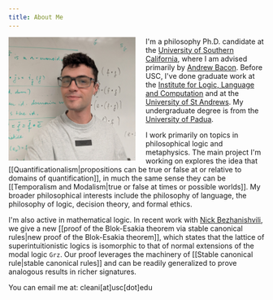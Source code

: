 ```yaml
---
title: About Me
---
```


<img src="profile.jpeg" style="float: left; margin-right: 20px;" width="250px" height="auto">

I'm a philosophy Ph.D. candidate at the [University of Southern California](https://dornsife.usc.edu/phil/), where I am advised primarily by [Andrew Bacon](https://andrew-bacon.github.io/). Before USC, I've done graduate work at the [Institute for Logic, Language and Computation](https://www.illc.uva.nl/) and at the [University of St Andrews](https://www.st-andrews.ac.uk/philosophy/). My undergraduate degree is from the [University of Padua](https://www.fisppa.unipd.it/).


I work primarily on topics in philosophical logic and metaphysics. The main project I'm working on explores the idea that [[Quantificationalism|propositions can be true or false at or relative to domains of quantification]], in much the same sense they can be [[Temporalism and Modalism|true or false at times or possible worlds]]. My broader philosophical interests include the philosophy of language, the philosophy of logic, decision theory, and formal ethics. 


I'm also active in mathematical logic. In recent work with [Nick Bezhanishvili](https://staff.fnwi.uva.nl/n.bezhanishvili/), we give a new [[proof of the Blok-Esakia theorem via stable canonical rules|new proof of the Blok-Esakia theorem]], which states that the lattice of superintuitionistic logics is isomorphic to that of normal extensions of the modal logic $\mathtt{Grz}$. Our proof leverages the machinery of [[Stable canonical rule|stable canonical rules]] and can be readily generalized to prove analogous results in richer signatures. 



You can email me at: cleani[at]usc[dot]edu


  
  
  
